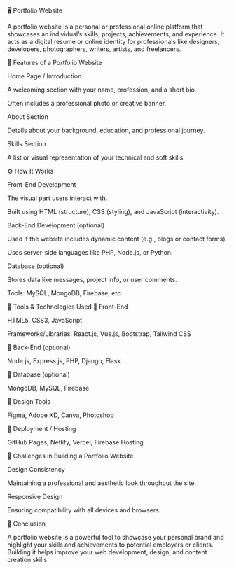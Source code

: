 🖥️ Portfolio Website

  A portfolio website is a personal or professional online platform that showcases
an individual’s skills, projects, achievements, and experience. It acts as a 
digital resume or online identity for professionals like designers, developers,
photographers, writers, artists, and freelancers.

🌟 Features of a Portfolio Website

Home Page / Introduction

  A welcoming section with your name, profession, and a short bio.

  Often includes a professional photo or creative banner.

About Section

  Details about your background, education, and professional journey.

Skills Section

  A list or visual representation of your technical and soft skills.


⚙️ How It Works

Front-End Development

  The visual part users interact with.

  Built using HTML (structure), CSS (styling), and JavaScript (interactivity).

Back-End Development (optional)

  Used if the website includes dynamic content (e.g., blogs or contact forms).

  Uses server-side languages like PHP, Node.js, or Python.

Database (optional)

  Stores data like messages, project info, or user comments.

  Tools: MySQL, MongoDB, Firebase, etc.

🧰 Tools & Technologies Used
🔸 Front-End

  HTML5, CSS3, JavaScript

  Frameworks/Libraries: React.js, Vue.js, Bootstrap, Tailwind CSS

🔸 Back-End (optional)

  Node.js, Express.js, PHP, Django, Flask

🔸 Database (optional)

  MongoDB, MySQL, Firebase

🔸 Design Tools

  Figma, Adobe XD, Canva, Photoshop

🔸 Deployment / Hosting

  GitHub Pages, Netlify, Vercel, Firebase Hosting

🚧 Challenges in Building a Portfolio Website

  Design Consistency

  Maintaining a professional and aesthetic look throughout the site.

  Responsive Design

  Ensuring compatibility with all devices and browsers.

🏁 Conclusion

A portfolio website is a powerful tool to showcase your personal brand
and highlight your skills and achievements to potential employers or clients.
Building it helps improve your web development, design, and content creation 
skills.
